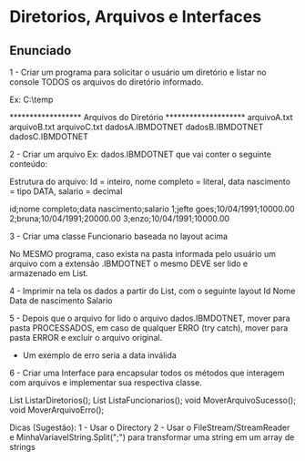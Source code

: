 # Diretorios, Arquivos e Interfaces

## Enunciado

1 - Criar um programa para solicitar o usuário um diretório e listar no console TODOS os arquivos do diretório informado.

Ex: C:\temp

****************** Arquivos do Diretório ********************
arquivoA.txt
arquivoB.txt
arquivoC.txt
dadosA.IBMDOTNET
dadosB.IBMDOTNET
dadosC.IBMDOTNET

2 - Criar um arquivo Ex: dados.IBMDOTNET que vai conter o seguinte conteúdo:

Estrutura do arquivo: Id = inteiro, nome completo = literal, data nascimento = tipo DATA, salario = decimal

id;nome completo;data nascimento;salario
1;jefte goes;10/04/1991;10000.00
2;bruna;10/04/1991;20000.00
3;enzo;10/04/1991;10000.00

3 - Criar uma classe Funcionario baseada no layout acima

No MESMO programa, caso exista na pasta informada pelo usuário um arquivo com a extensão .IBMDOTNET o mesmo DEVE ser lido e armazenado em List<Funcionario>.

4 - Imprimir na tela os dados a partir do List<Funcionario>, com o seguinte layout
Id             Nome             Data de nascimento           Salario

5 - Depois que o arquivo for lido o arquivo dados.IBMDOTNET, mover para pasta PROCESSADOS, em caso de qualquer ERRO (try catch), mover para pasta ERROR e excluir o arquivo original.
 - Um exemplo de erro seria a data inválida

6 - Criar uma Interface para encapsular todos os métodos que interagem com arquivos e implementar sua respectiva classe.

List<string> ListarDiretorios();
List<Funcionario> ListaFuncionarios();
void MoverArquivoSucesso();
void MoverArquivoErro();

Dicas (Sugestão):
1 - Usar o Directory
2 - Usar o FileStream/StreamReader e MinhaVariavelString.Split(";") para transformar uma string em um array de strings